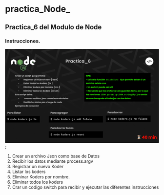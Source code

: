 # practica_Node_

## Practica_6 del Modulo de Node

### Instrucciones.

![Descripción de la tarea](/assets/Captura%20desde%202023-08-10%2012-55-32.png);

1. Crear un archivo Json como base de Datos
2. Recibir los datos mediante process.argv
2. Registrar un nuevo Koder
3. Listar los koders
4. Eliminar Koders por nombre.
5. Eliminar todos los koders
6. Crar un codigo switch para recibir y ejecutar las diferentes instrucciones
